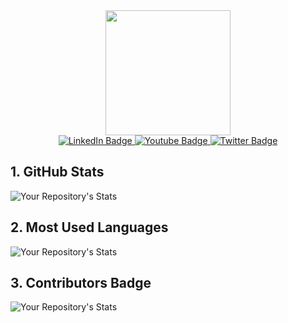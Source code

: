 <div id="header" align="center">
  <img src="https://imgur.com/sLrFLP3.png" width="200"/>
  <div id="badges">
  <a href="https://www.linkedin.com/in/mia-rasmussen-088091226/">
    <img src="https://img.shields.io/badge/LinkedIn-blue?style=for-the-badge&logo=linkedin&logoColor=white" alt="LinkedIn Badge"/>
  </a>
  <a href="https://www.instagram.com/miarasmussen05/">
    <img src="https://img.shields.io/badge/Instagram-E4405F?style=for-the-badge&logo=instagram&logoColor=white" alt="Youtube Badge"/>
  </a>
  <a href="your-twitter-URL">
    <img src="https://img.shields.io/badge/Twitter-blue?style=for-the-badge&logo=twitter&logoColor=white" alt="Twitter Badge"/>
  </a>
</div>
<img src="https://komarev.com/ghpvc/?username=MiaRasmussen05&style=flat-square&color=blue" alt=""/>
</div>

## 1. GitHub Stats
![Your Repository's Stats](https://github-readme-stats.vercel.app/api?username=MiaRasmussen05&show_icons=true)
## 2. Most Used Languages
![Your Repository's Stats](https://github-readme-stats.vercel.app/api/top-langs/?username=MiaRasmussen05&theme=blue-green)
## 3. Contributors Badge
![Your Repository's Stats](https://contrib.rocks/image?repo=MiaRasmussen05/LunationDesign)